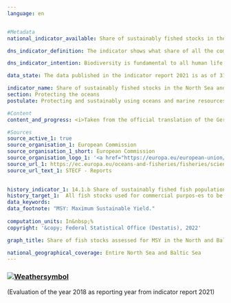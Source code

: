 ```yaml
---
language: en    


#Metadata    
national_indicator_available: Share of sustainably fished stocks in the North Sea and Baltic Sea    

dns_indicator_definition: The indicator shows what share of all the commercially exploited fish populations in the North and Baltic Seas are sustainably fished &minus;managed in such a way as to provide the Maximum Sustainable Yield (MSY).    

dns_indicator_intention: Biodiversity is fundamental to all human life. Only if natural capital &minus; like the fish stocks in the North and Baltic Seas, for example &minus; is protected and maintained can it continue to provide future generations with critical ecosystem services.<br><br>The aim of the indicator is to describe the extent to which the target defined in the Regulation on the Common Fisheries Policy has been achieved. That target is for commercially exploited fish stocks to be sustainably managed in accordance with the MSY approach by 2020.    

data_state: The data published in the indicator report 2021 is as of 31.12.2020. The data shown on the DNS-Online-Platform is updated regularly, so that more current data may be available online than published in the indicator report 2021.    

indicator_name: Share of sustainably fished stocks in the North Sea and Baltic Sea    
section: Protecting the oceans    
postulate: Protecting and sustainably using oceans and marine resources    

#Content    
content_and_progress: <i>Taken from the official translation of the German Sustainable Development Strategy</i><br><br>Not all fish stocks are inspected with reference to their sustainable management. Therefore, the number of fish populations that are sustainably managed using the MSY approach should always be viewed in relation to the totality of fish stocks. Although it would be desirable to expand the inspection to include as many stocks as possible, the high cost of these inspections means that the prospect of recording all stocks, even those that are economically less relevant and fished less extensively, is unrealistic.<br><br>Based on current estimates, a total of 58 fish stocks in the North Sea and 20 in the Baltic Sea are commercially exploited. The number of stocks inspected in accordance with the MSY approach is currently seven for the Baltic Sea; for the North Sea, a total of 22 stocks are taken into account. This means only slightly over a third of all managed stocks are fully analysed for sustainable management. All other populations, for which insufficient data were available for an inspection according to the MSY model, are not included in this indicator.<br><br>Stocks are considered to be sustainably managed if the actual catch per year and fish stock does not exceed the scientifically recommended amount based on the MSY approach or meets the requirements of a long-term management plan deemed to be sustainable according to the MSY approach. In this context, a fish stock is defined as an independently reproducing population of a specific species of fish. One species can therefore have multiple stocks, and different guideline values for catch quantities can be in place for each stock. As a rule, each stock is assigned a guideline value according to its previous development.<br><br>The guideline values for the managed stocks are calculated by the International Council for the Exploration of the Sea (ICES).<br><br>The annual calculation of sustainable catch quantities according to the MSY approach is based on stochastic predictions, which use calculations relating to the stocks’ historical development. Information about quantities of fish landed is based on reported catches. Random samples taken from those catches provide insights into the demographic parameters of the stock, such as age and size. Scientific surveys conducted on research ships independently of the fishing industry are another important source of information about the health of fish stocks.<br><br>The share of sustainably fished stocks among all the stocks investigated according to the MSY approach was 51.7% for the North and Baltic Seas together in 2018. That share was 63.6% for the North Sea and 14.3% for the Baltic Sea. Looking at the development between 2013 and 2018, the overall trajectory is positive.<br><br>It is difficult to assess this indicator, as it is influenced not only by the actual development of the stocks but also by the choice of stocks for inspection. As the exact constellation of data sources varies from year to year, any comparison between different years becomes complicated. In addition, the recommended catch quantities apply internationally and can be fulfilled only indirectly by the efforts of a single country.    

#Sources    
source_active_1: true
source_organisation_1: European Commission
source_organisation_1_short: European Commission
source_organisation_logo_1: '<a href="https://europa.eu/european-union/about-eu/institutions-bodies/european-commission_en"><img src="https://g205sdgs.github.io/sdg-indicators/public/LogosEn/europeancommission.png" alt=" European Commission" title="Click here to visit the homepage of the organization" style="border: transparent"/></a>'
source_url_1: https://ec.europa.eu/oceans-and-fisheries/fisheries/scientific-input/scientific-advice-and-data-collection_en                        
source_url_text_1: STECF - Reports                        
    

history_indicator_1: 14.1.b Share of sustainably fished fish populations in the North Sea and Baltic                    
history_target_1:  All fish stocks used for commercial purpos-es to be sustainably managed in accordance with the Maximum Sustainable Yield (MSY) approach by 2020    
data_keywords:    
data_footnote: "MSY: Maximum Sustainable Yield."    
    
computation_units: In&nbsp;%    
copyright: '&copy; Federal Statistical Office (Destatis), 2022'    

graph_title: Share of fish stocks assessed for MSY in the North and Baltic seas which are sustainably fished    

national_geographical_coverage: Entire North Sea and Baltic Sea    
---    
```

<div>
  <div class="my-header">
    <h3>
      <a href="https://sustainabledevelopment-deutschland.github.io/en/status/"><img src="https://g205sdgs.github.io/sdg-indicators/public/Wettersymbole/Wolke.png" title="The indicator is 'off track'. Although it is developing in the desired direction, the target will be missed significantly if the development continues." alt="Weathersymbol" />
      </a>
    </h3>
  </div>
  <div class="my-header-note">
    <span> (Evaluation of the year 2018 as reporting year from indicator report 2021)</span>
  </div>
</div>